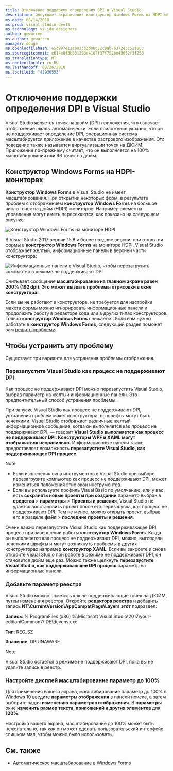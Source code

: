 ```yaml
---
title: Отключение поддержки определения DPI в Visual Studio
description: Обсуждает ограничения конструктор Windows Forms на HDPI-мониторах, а также как запустить Visual Studio как процесс не поддерживают DPI.
ms.date: 08/14/2018
ms.prod: visual-studio-dev15
ms.technology: vs-ide-designers
author: gewarren
ms.author: gewarren
manager: douge
ms.openlocfilehash: 65c997e12aa033b3b08d32c8ab76372e3c52a803
ms.sourcegitcommit: e614e0f3b031293e4107f37f752be43652f3f253
ms.translationtype: MT
ms.contentlocale: ru-RU
ms.lasthandoff: 08/26/2018
ms.locfileid: "42936553"
---
```

# <a name="disable-dpi-awareness-in-visual-studio"></a>Отключение поддержки определения DPI в Visual Studio

Visual Studio является точек на дюйм (DPI) приложения, что означает отображение шкалы автоматически. Если приложение указано, что он не поддерживает определение DPI, операционная система масштабируется приложение в качестве растрового изображения. Это поведение также называется виртуализации точек на ДЮЙМ. Приложение по-прежнему считает, что он выполняется на 100% масштабирования или 96 точек на дюйм.

## <a name="windows-forms-designer-on-hdpi-monitors"></a>Конструктор Windows Forms на HDPI-мониторах

**Конструктор Windows Forms** в Visual Studio не имеет масштабирования. При открытии некоторых форм, в результате проблем с отображением **конструктор Windows Forms** на большое число точек на дюйм (HDPI) мониторов. Например элементы управления могут иметь пересекаются, как показано на следующем рисунке:

![Конструктор Windows Forms на мониторе HDPI](media/disable-dpi-awareness-visual-studio/win-forms-designer-hdpi.png)

В Visual Studio 2017 версии 15,8 и более поздние версии, при открытии формы в **конструктор Windows Forms** на мониторе HDPI, Visual Studio отображает желтый, информационные панели в верхней части конструктора:

![Информационные панели в Visual Studio, чтобы перезагрузить компьютер в режиме не поддерживают DPI](media/disable-dpi-awareness-visual-studio/scaling-gold-bar.png)

Считывает сообщение **масштабирование на главном экране равен 200% (192 dpi). Это может вызвать проблемы отрисовки в окне конструктора.**

Если вы не работают в конструкторе, не требуется для настройки макета формы можно игнорировать информационные панели и продолжить работу в редакторе кода или в других типах конструкторов. Только **конструктор Windows Forms** снижается. Если вам нужно работать в **конструктор Windows Forms**, следующий раздел поможет вам [решить проблему](#to-resolve-the-problem).

## <a name="to-resolve-the-problem"></a>Чтобы устранить эту проблему

Существует три варианта для устранения проблемы отображения.

### <a name="restart-visual-studio-as-a-dpi-unaware-process"></a>Перезапустите Visual Studio как процесс не поддерживают DPI

Как процесс не поддерживают DPI можно перезапустить Visual Studio, выбрав параметр на желтый информационные панели. Это предпочтительный способ устранения проблемы.

При запуске Visual Studio как процесс не поддерживают DPI, устранения проблем макет конструктора, но шрифты могут быть нечеткими. Visual Studio отображает различные желтый информационное сообщение, когда он выполняется как процесс не поддерживают DPI, — говорит **Visual Studio выполняется как процесс не поддерживают DPI. Конструкторы WPF и XAML могут отображаться неправильно.** Информационные панели также предоставляет возможность **перезапустите Visual Studio, как поддерживающее DPI процесс**.

> [!NOTE]
> - Если извлечения окна инструментов в Visual Studio при выборе перезагрузите компьютер как процесс не поддерживают DPI, может измениться положения этих окон инструментов.
> - Если вы используете профиль Visual Basic по умолчанию, или у вас есть **сохранять новые проекты при создании** параметр выбран в **средства** > **параметры**  >  **Проекты и решения**, Visual Studio не удается восстановить проект после его перезапуска, как процесс не поддерживают DPI. Тем не менее, можно открыть проект, выбрав его в разделе **файл** > **последние проекты и решения**.

Очень важно перезапустить Visual Studio как поддерживающее DPI процесс при завершении работы **конструктор Windows Forms**. Когда он выполняется как процесс не поддерживают DPI, можно, выглядели нечеткими шрифты и могут возникнуть проблемы в других конструкторах например **конструктор XAML**. Если вы закроете и снова откройте Visual Studio при работе в режиме не поддерживают DPI, он становится дюйм еще раз. Можно также щелкнуть **перезапустите Visual Studio, как поддерживающее DPI процесс** параметр на информационные панели.

### <a name="add-a-registry-entry"></a>Добавьте параметр реестра

Visual Studio можно пометить как не поддерживающие точек на ДЮЙМ, путем изменения реестра. Откройте **редактора реестра** и добавить запись **NT\CurrentVersion\AppCompatFlags\Layers этот** подраздел:

**Запись**: % ProgramFiles (x86) %\Microsoft Visual Studio\2017\your-edition\Common7\IDE\devenv.exe

**Тип**: REG_SZ

**Значение**: DPIUNAWARE

> [!NOTE]
> Visual Studio остается в режиме не поддерживают DPI, пока вы не удалите запись в реестр.

### <a name="set-your-display-scaling-setting-to-100"></a>Настройте дисплей масштабирование параметр до 100%

Для применения вашего экрана, масштабирование параметр до 100% в Windows 10 введите **параметры отображения** в панели поиска, а затем выберите задач **изменению параметров отображения**. В **параметры** окне **изменить размер текста, приложений и других элементов** для **100%**.

Настройка вашего экрана, масштабирование до 100% может быть нежелательно, так как он может сделать пользовательский интерфейс слишком мал, чтобы можно было использовать.

## <a name="see-also"></a>См. также

- [Автоматическое масштабирование в Windows Forms](automatic-scaling-in-windows-forms.md)